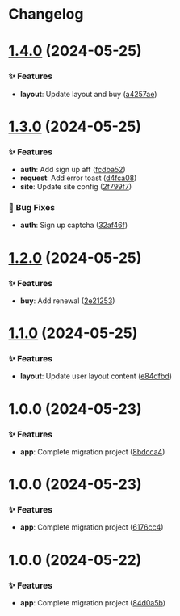 <a name="readme-top"></a>

# Changelog

# [1.4.0](https://github.com/pura-panel/airgo-user-web/compare/v1.3.0...v1.4.0) (2024-05-25)

### ✨ Features

- **layout**: Update layout and buy ([a4257ae](https://github.com/pura-panel/airgo-user-web/commit/a4257ae))

# [1.3.0](https://github.com/pura-panel/airgo-user-web/compare/v1.2.0...v1.3.0) (2024-05-25)

### ✨ Features

- **auth**: Add sign up aff ([fcdba52](https://github.com/pura-panel/airgo-user-web/commit/fcdba52))
- **request**: Add error toast ([d4fca08](https://github.com/pura-panel/airgo-user-web/commit/d4fca08))
- **site**: Update site config ([2f799f7](https://github.com/pura-panel/airgo-user-web/commit/2f799f7))

### 🐛 Bug Fixes

- **auth**: Sign up captcha ([32af46f](https://github.com/pura-panel/airgo-user-web/commit/32af46f))

# [1.2.0](https://github.com/pura-panel/airgo-user-web/compare/v1.1.0...v1.2.0) (2024-05-25)

### ✨ Features

- **buy**: Add renewal ([2e21253](https://github.com/pura-panel/airgo-user-web/commit/2e21253))

# [1.1.0](https://github.com/pura-panel/airgo-user-web/compare/v1.0.0...v1.1.0) (2024-05-25)

### ✨ Features

- **layout**: Update user layout content ([e84dfbd](https://github.com/pura-panel/airgo-user-web/commit/e84dfbd))

# 1.0.0 (2024-05-23)

### ✨ Features

- **app**: Complete migration project ([8bdcca4](https://github.com/pura-panel/airgo-user-web/commit/8bdcca4))

# 1.0.0 (2024-05-23)

### ✨ Features

- **app**: Complete migration project ([6176cc4](https://github.com/pura-panel/airgo-user-web/commit/6176cc4))

# 1.0.0 (2024-05-22)

### ✨ Features

- **app**: Complete migration project ([84d0a5b](https://github.com/pura-panel/airgo-user-web/commit/84d0a5b))
